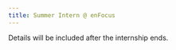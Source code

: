 ```yaml
---
title: Summer Intern @ enFocus
---
```


<!-- cSpell:word enFocus -->

Details will be included after the internship ends.
